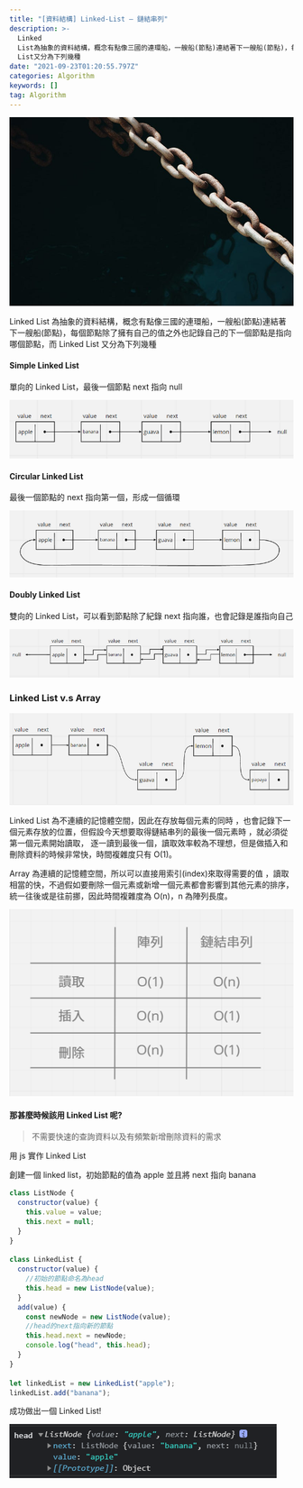 ```yaml
---
title: "[資料結構] Linked-List — 鏈結串列"
description: >-
  Linked
  List為抽象的資料結構，概念有點像三國的連環船，一艘船(節點)連結著下一艘船(節點)，每個節點除了擁有自己的值之外也記錄自己的下一個節點是指向哪個節點，而Linked
  List又分為下列幾種
date: "2021-09-23T01:20:55.797Z"
categories: Algorithm
keywords: []
tag: Algorithm
---
```


![](/img/1__eRikGEeSOLnePbuPLLqGVQ.jpeg)

Linked List 為抽象的資料結構，概念有點像三國的連環船，一艘船(節點)連結著下一艘船(節點)，每個節點除了擁有自己的值之外也記錄自己的下一個節點是指向哪個節點，而 Linked List 又分為下列幾種

#### Simple Linked List

單向的 Linked List，最後一個節點 next 指向 null

![](/img/1__k9WR18gO2G0GmYKK9801Fg.png)

#### Circular Linked List

最後一個節點的 next 指向第一個，形成一個循環

![](/img/1__Em6pBmqRXYRYLEFX__5kKDw.png)

#### Doubly Linked List

雙向的 Linked List，可以看到節點除了紀錄 next 指向誰，也會記錄是誰指向自己

![](/img/1__VUn953uQ95__yVOKAhZklbw.png)

### Linked List v.s Array

![](/img/1__MTndArEXQzZ8tmgY34zj6Q.png)

Linked List 為不連續的記憶體空間，因此在存放每個元素的同時 ，也會記錄下一個元素存放的位置，但假設今天想要取得鏈結串列的最後一個元素時 ，就必須從第一個元素開始讀取， 逐一讀到最後一個，讀取效率較為不理想，但是做插入和刪除資料的時候非常快，時間複雜度只有 O(1)。

Array 為連續的記憶體空間，所以可以直接用索引(index)來取得需要的值 ，讀取相當的快，不過假如要刪除一個元素或新增一個元素都會影響到其他元素的排序，統一往後或是往前挪，因此時間複雜度為 O(n)，n 為陣列長度。

![](/img/1__nfaJvAKQnyPloIDktUGJAg.png)

#### 那甚麼時候該用 Linked List 呢?

> 不需要快速的查詢資料以及有頻繁新增刪除資料的需求

用 js 實作 Linked List

創建一個 linked list，初始節點的值為 apple 並且將 next 指向 banana

```javascript
class ListNode {
  constructor(value) {
    this.value = value;
    this.next = null;
  }
}

class LinkedList {
  constructor(value) {
    //初始的節點命名為head
    this.head = new ListNode(value);
  }
  add(value) {
    const newNode = new ListNode(value);
    //head的next指向新的節點
    this.head.next = newNode;
    console.log("head", this.head);
  }
}

let linkedList = new LinkedList("apple");
linkedList.add("banana");
```

成功做出一個 Linked List!

![](/img/1__BVvH0YEdnSq1sswMZVpN5g.png)
